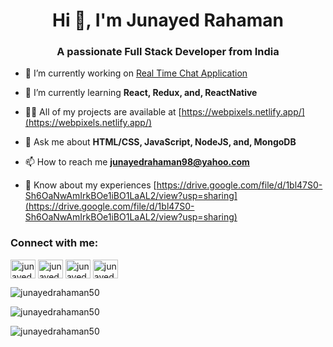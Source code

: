 <h1 align="center">Hi 👋, I'm Junayed Rahaman</h1>
<h3 align="center">A passionate Full Stack Developer from India</h3>

- 🔭 I’m currently working on [Real Time Chat Application](https://github.com/junayedrahaman50/Real-Time-Chat-App)

- 🌱 I’m currently learning **React, Redux, and, ReactNative**

- 👨‍💻 All of my projects are available at [https://webpixels.netlify.app/](https://webpixels.netlify.app/)

- 💬 Ask me about **HTML/CSS, JavaScript, NodeJS, and, MongoDB**

- 📫 How to reach me **junayedrahaman98@yahoo.com**

- 📄 Know about my experiences [https://drive.google.com/file/d/1bl47S0-Sh6OaNwAmIrkBOe1iBO1LaAL2/view?usp=sharing](https://drive.google.com/file/d/1bl47S0-Sh6OaNwAmIrkBOe1iBO1LaAL2/view?usp=sharing)

<h3 align="left">Connect with me:</h3>
<p align="left">
<a href="https://codepen.io/junayedrahaman50" target="blank"><img align="center" src="https://raw.githubusercontent.com/rahuldkjain/github-profile-readme-generator/master/src/images/icons/Social/codepen.svg" alt="junayedrahaman50" height="30" width="40" /></a>
<a href="https://twitter.com/junayed_rahaman" target="blank"><img align="center" src="https://raw.githubusercontent.com/rahuldkjain/github-profile-readme-generator/master/src/images/icons/Social/twitter.svg" alt="junayed_rahaman" height="30" width="40" /></a>
<a href="https://linkedin.com/in/junayedrahaman500" target="blank"><img align="center" src="https://raw.githubusercontent.com/rahuldkjain/github-profile-readme-generator/master/src/images/icons/Social/linked-in-alt.svg" alt="junayedrahaman500" height="30" width="40" /></a>
<a href="https://www.hackerrank.com/junayedrahaman51" target="blank"><img align="center" src="https://raw.githubusercontent.com/rahuldkjain/github-profile-readme-generator/master/src/images/icons/Social/hackerrank.svg" alt="junayedrahaman51" height="30" width="40" /></a>
</p>

<p><img align="center" src="https://github-readme-stats.vercel.app/api/top-langs?username=junayedrahaman50&show_icons=true&locale=en&layout=compact" alt="junayedrahaman50" /></p>
<p><img align="center" src="https://github-readme-stats.vercel.app/api?username=junayedrahaman50&show_icons=true&locale=en" alt="junayedrahaman50" /></p>
<p><img align="center" src="https://github-readme-streak-stats.herokuapp.com/?user=junayedrahaman50&" alt="junayedrahaman50" /></p>
